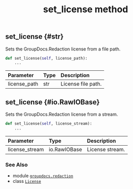 ﻿---
title: set_license method
second_title: GroupDocs.Redaction for Python via .NET API References
description: 
type: docs
url: /python-net/groupdocs.redaction/license/set_license/
is_root: false
weight: 20
---

## set_license {#str}

Sets the GroupDocs.Redaction license from a file path.



```python
def set_license(self, license_path):
    ...
```


| Parameter | Type | Description |
| :- | :- | :- |
| license_path | str | License file path. |


## set_license {#io.RawIOBase}

Sets the GroupDocs.Redaction license from a stream.



```python
def set_license(self, license_stream):
    ...
```


| Parameter | Type | Description |
| :- | :- | :- |
| license_stream | io.RawIOBase | License stream. |



### See Also
* module [`groupdocs.redaction`](../../)
* class [`License`](/redaction/python-net/groupdocs.redaction/license)
